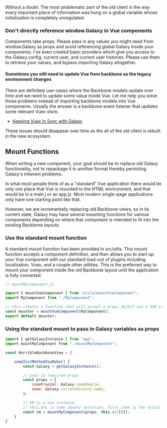 Without a doubt. The most problematic part of the old client is the way every important piece of
information was hung on a global variable whose initialization is completely unregulated.

### Don't directly reference window.Galaxy in Vue components

Components take props. Please pass in any values you might need from window.Galaxy as props and
avoid referencing global Galaxy inside your components. I've even created basic providers which give
you access to the Galaxy.config, current user, and current user histories. Please use them to
retrieve your values, and bypass importing Galaxy altogether.

#### Sometimes you still need to update Vue from backbone as the legacy environment changes
There are definitely use-cases where the Backbone models update over time and we need to update some
value inside Vue. Let me help you solve those problems instead of importing backbone models into Vue
components. Usually the answer is a backbone event listener that updates some relevant Vuex store.

* [Keeping Vuex in Sync with
  Galaxy](https://github.com/galaxyproject/galaxy/blob/dev/client/src/store/syncVuexToGalaxy.js)

These issues should disappear over time as the all of the old client is rebuilt in the new
ecosystem.


## Mount Functions

When writing a new component, your goal should be to replace old Galaxy functionality, not to
repackage it in another format thereby persisting Galaxy's inherent problems.

In what most people think of as a "standard" Vue application there would be only one place that Vue
is mounted to the HTML environment, and that would be in a main.j or an app.js. Most modern
single-page applications only have one starting point like that.

However, we are incrementally replacing old Backbone views, so in its current state, Galaxy may have
several mounting functions for various components depending on where that component is intended to
fit into the existing Backbone layouts.


### Use the standard mount function

A standard mount function has been provided in src/utils. This mount function accepts a component
definition, and then allows you to start up your Vue component with our standard load-out of plugins
including localization, Vuex, and a couple other utilities. This is the preferred way to mount your
component inside the old Backbone layout until the application is fully converted.

```js static
// mountMyComponent.js

import { mountVueComponent } from "utils/mountVueComponent";
import MyComponent from "./MyComponent";

// this creates a function that will accept a props object and a DOM element on which to mount
const mounter = mountVueComponent(MyComponent);
export default mounter;
```

### Using the standard mount to pass in Galaxy variables as props

```js static
import { getGalaxyInstance } from "app";
import mountMyComponent from "./mountMyComponent";

const HorribleBackboneView = {

    someInitMethodYouMake() {
        const Galaxy = getGalaxyInstance();

        // pass in required props
        const props = { 
            somePropVal: Galaxy.someDealie, 
            name: Galaxy.currentHistory.name,
        };

        // VM is a Vue instance.
        // this.$el is some jquery selection, first item is the actual DOM object
        const vm = mountMyComponent(props, this.$el[0]);
    }
}
```
